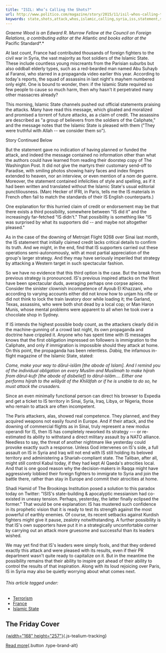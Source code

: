 ```yaml
---
title: "ISIL: Who’s Calling the Shots?"
url: http://www.politico.com/magazine/story/2015/11/isil-whos-calling-the-shots-213360
keywords: state,shots,attack,whos,islamic,calling,syria,iss,statement,sinai,strategy,isil,possibility,supporters
---
```

*Graeme Wood is an Edward R. Murrow Fellow at the Council on Foreign Relations, a contributing editor at the* Atlantic *and books editor at the* Pacific Standard*.*

At last count, France had contributed thousands of foreign fighters to the civil war in Syria, the vast majority as foot soldiers of the Islamic State. These include countless young miscreants from the Parisian suburbs but also oddball elderly types, such as a red-bearded man named Abu Suhayb al Faransi, who starred in a propaganda video earlier this year. According to today\'s reports, the squad of assassins in last night\'s mayhem numbered only eight. One is bound to wonder, then: if the Islamic State required so few people to cause so much harm, then why hasn\'t it perpetrated many other massacres already?

This morning, Islamic State channels pushed out official statements praising the attacks. Many have read this message, which gloated and moralized and promised a torrent of future attacks, as a claim of credit. The assassins are described as \"a group of believers from the soldiers of the Caliphate,\" and the message notes that the Islamic State is pleased with them (\"They were truthful with Allah \-- we consider them so\").

Story Continued Below

But the statement gave no indication of having planned or funded the attack, and indeed the message contained no information other than what the authors could have learned from reading their doorstep copy of The Washington Post. It did not give the martyrs their customary send-off to Paradise, with smiling photos showing hairy faces and index fingers extended to heaven, nor an interview, or even mention of a nom de guerre. Moreover, the statement contained infelicities of style and spelling, as if it had been written and translated without the Islamic State\'s usual editorial punctiliousness. (Marc Hecker of IFRI, in Paris, tells me the IS materials in French often fail to match the standards of their IS English counterparts.)

One explanation for this hurried claim of credit or endorsement may be that there exists a third possibility, somewhere between \"IS did it\" and the increasingly far-fetched \"IS didn\'t.\" That possibility is something like \"IS was surprised by what its supporters did \-- and maybe not altogether pleased.\"

As in the case of the downing of Metrojet Flight 9268 over Sinai last month, the IS statement that initially claimed credit lacks critical details to confirm its truth. And we might, in the end, find that IS supporters carried out these operations semi-autonomously, with at most partial appreciation of the group\'s larger strategy. And they may have seriously imperiled that strategy by attacking a Western target in such spectacular fashion.

So we have no evidence that this third option is the case. But the break from previous strategy is pronounced. IS\'s previous inspired attacks on the West have been spectacular duds, averaging perhaps one corpse apiece. Consider the sinister clownish incompetence of Ayoub El Khazzani, who according to varying accounts either did not know how to unjam his rifle or did not think to lock the train lavatory door while loading it; the Garland, Texas, assassins, who were both shot dead by a local cop; or Man Haron Munis, whose mental problems were apparent to all when he took over a chocolate shop in Sydney.

If IS intends the highest possible body count, as the attackers clearly did in the machine-gunning of a crowd last night, its own propaganda and doctrine have crippled it. Anyone who has spent time with IS messages knows that the first obligation impressed on followers is immigration to the Caliphate, and only if immigration is impossible should they attack at home. On this point, the propaganda has been relentless. *Dabiq*, the infamous in-flight magazine of the Islamic State, stated:

*Come, make your way to dārul-islām \[the abode of Islam\]. And I remind you of the individual obligation on every Muslim and Muslimah to make hijrah from dārul-kufr \[the abode of disbelief\] to dārul-islām\.... Either one performs hijrah to the wilāyāt of the Khilāfah or if he is unable to do so, he must attack the crusaders.*

Since an even minimally functional person can direct his browser to Expedia and get a ticket to IS territory in Sinai, Syria, Iraq, Libya, or Nigeria, those who remain to attack are often incompetent.

The Paris attackers, alas, showed real competence. They planned, and they acquired weapons not easily found in Europe. And if their attack, and the downing of commercial flights as in Sinai, truly represent a new modus operandi for IS, then IS has completely reworked its strategy --- or re-estimated its ability to withstand a direct military assault by a NATO alliance. Needless to say, the threat of another nightmare like yesterday could provoke exactly such a response. Unless God intervenes on IS\'s side, a full assault on IS in Syria and Iraq will not end with IS still holding its beloved territory and administering a Shariah-compliant state. The Taliban, after all, might still control Kabul today, if they had kept Al Qaeda's atrocities local. And that is one good reason why the decision-makers in Raqqa might have aggressively lobbied their foreign fighters to immigrate to Syria and join the battle there, rather than stay in Europe and commit their atrocities at home.

Shadi Hamid of The Brookings Institution posed a solution to this paradox today on Twitter: \"ISIS\'s state-building & apocalyptic messianism had co-existed in uneasy tension. Perhaps, yesterday, the latter finally eclipsed the former.\" That would be one explanation: IS has mustered such confidence in its prophetic vision that it is ready to test its strength against the most powerful of earthly enemies. Of course, its recent setbacks against Kurdish fighters might give it pause, zealotry notwithstanding. A further possibility is that IS\'s own supporters have put it in a strategically uncomfortable corner by carrying out an attack more gruesome and successful than its leaders wished.

We may yet find that IS\'s leaders were simply fools, and that they ordered exactly this attack and were pleased with its results, even if their PR department wasn\'t quite ready to capitalize on it. But in the meantime the possibility remains that their ability to inspire got ahead of their ability to control the results of that inspiration. Along with its loud rejoicing over Paris, IS in Syria may also be quietly worrying about what comes next.

###### This article tagged under:

-   [Terrorism](https://www.politico.com/magazine/tag/terrorism)
-   [France](https://www.politico.com/magazine/tag/france)
-   [Islamic State](https://www.politico.com/magazine/tag/islamic-state)

The Friday Cover
----------------

[![Alec Baldwin is pictured playing Donald Trump.](data:image/gif;base64,R0lGODlhAQABAAAAACH5BAEKAAEALAAAAAABAAEAAAICTAEAOw==){width="168" height="257"}](https://www.politico.com/magazine/story/2019/05/17/trump-snl-impression-baldwin-saturday-night-live-226920){.js-tealium-tracking}

[Read more](https://www.politico.com/magazine/story/2019/05/17/trump-snl-impression-baldwin-saturday-night-live-226920){.button .type-brand-alt} 
